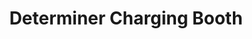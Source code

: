 ---
title: "Determiner Charging Booth"
url: /gbarnga/determiner-charging-booth/
shop: Elektronik
---